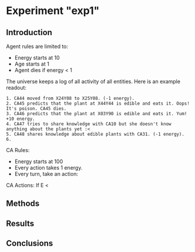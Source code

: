 # Experiment "exp1"

## Introduction

Agent rules are limited to:

* Energy starts at 10
* Age starts at 1
* Agent dies if energy < 1

 

The universe keeps a log of all activity of all entities. Here is an example readout:
```
1. CA44 moved from X24Y08 to X25Y08. (-1 energy).
2. CA45 predicts that the plant at X44Y44 is edible and eats it. Oops! It's poison. CA45 dies.
3. CA46 predicts that the plant at X03Y90 is edible and eats it. Yum! +10 energy.
4. CA47 tries to share knowledge with CA10 but she doesn't know anything about the plants yet :<
5. CA48 shares knowledge about edible plants with CA31. (-1 energy).
6. 
```

CA Rules:
* Energy starts at 100
* Every action takes 1 energy.
* Every turn, take an action:

CA Actions:
If E < 

## Methods

## Results

## Conclusions
